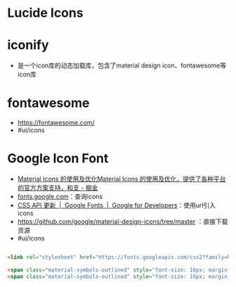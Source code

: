 # Lucide Icons
# iconify
- 是一个icon库的动态加载库，包含了material design icon、fontawesome等icon库

# fontawesome
- https://fontawesome.com/
- #ui/icons


# Google Icon Font
- [Material Icons 的使用及优化Material Icons 的使用及优化，提供了各种平台的官方方案支持，和支 - 掘金](https://juejin.cn/post/7200962751400378423)
- [fonts.google.com](https://fonts.google.com/icons)：查询icons
- [CSS API 更新  |  Google Fonts  |  Google for Developers](https://developers.google.com/fonts/docs/css2?hl=zh-cn)：使用url引入icons
- https://github.com/google/material-design-icons/tree/master ：直接下载资源
- #ui/icons

```html

<link rel="stylesheet" href="https://fonts.googleapis.com/css2?family=Material+Symbols+Outlined:opsz,wght,FILL,GRAD@20..48,100..700,0..1,-50..200" />

<span class="material-symbols-outlined" style="font-size: 16px; margin-right: 4px;">person</span>
<span class="material-symbols-outlined" style="font-size: 16px; margin-right: 4px;">schedule</span>
```